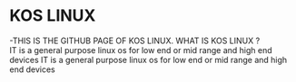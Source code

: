 
# KOS LINUX 
-THIS IS THE GITHUB PAGE OF KOS LINUX.
WHAT IS KOS LINUX ?  
IT  is a general purpose linux os for low end or mid range and high end devices 
IT  is a general purpose linux os for low end or mid range and high end devices 
